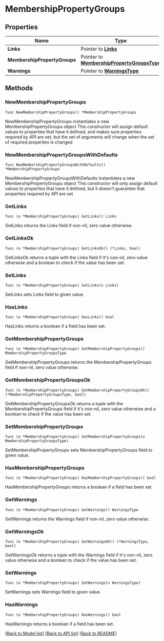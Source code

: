# MembershipPropertyGroups

## Properties

Name | Type | Description | Notes
------------ | ------------- | ------------- | -------------
**Links** | Pointer to [**Links**](Links.md) |  | [optional] 
**MembershipPropertyGroups** | Pointer to [**MembershipPropertyGroupsType**](MembershipPropertyGroupsType.md) |  | [optional] 
**Warnings** | Pointer to [**WarningsType**](WarningsType.md) |  | [optional] 

## Methods

### NewMembershipPropertyGroups

`func NewMembershipPropertyGroups() *MembershipPropertyGroups`

NewMembershipPropertyGroups instantiates a new MembershipPropertyGroups object
This constructor will assign default values to properties that have it defined,
and makes sure properties required by API are set, but the set of arguments
will change when the set of required properties is changed

### NewMembershipPropertyGroupsWithDefaults

`func NewMembershipPropertyGroupsWithDefaults() *MembershipPropertyGroups`

NewMembershipPropertyGroupsWithDefaults instantiates a new MembershipPropertyGroups object
This constructor will only assign default values to properties that have it defined,
but it doesn't guarantee that properties required by API are set

### GetLinks

`func (o *MembershipPropertyGroups) GetLinks() Links`

GetLinks returns the Links field if non-nil, zero value otherwise.

### GetLinksOk

`func (o *MembershipPropertyGroups) GetLinksOk() (*Links, bool)`

GetLinksOk returns a tuple with the Links field if it's non-nil, zero value otherwise
and a boolean to check if the value has been set.

### SetLinks

`func (o *MembershipPropertyGroups) SetLinks(v Links)`

SetLinks sets Links field to given value.

### HasLinks

`func (o *MembershipPropertyGroups) HasLinks() bool`

HasLinks returns a boolean if a field has been set.

### GetMembershipPropertyGroups

`func (o *MembershipPropertyGroups) GetMembershipPropertyGroups() MembershipPropertyGroupsType`

GetMembershipPropertyGroups returns the MembershipPropertyGroups field if non-nil, zero value otherwise.

### GetMembershipPropertyGroupsOk

`func (o *MembershipPropertyGroups) GetMembershipPropertyGroupsOk() (*MembershipPropertyGroupsType, bool)`

GetMembershipPropertyGroupsOk returns a tuple with the MembershipPropertyGroups field if it's non-nil, zero value otherwise
and a boolean to check if the value has been set.

### SetMembershipPropertyGroups

`func (o *MembershipPropertyGroups) SetMembershipPropertyGroups(v MembershipPropertyGroupsType)`

SetMembershipPropertyGroups sets MembershipPropertyGroups field to given value.

### HasMembershipPropertyGroups

`func (o *MembershipPropertyGroups) HasMembershipPropertyGroups() bool`

HasMembershipPropertyGroups returns a boolean if a field has been set.

### GetWarnings

`func (o *MembershipPropertyGroups) GetWarnings() WarningsType`

GetWarnings returns the Warnings field if non-nil, zero value otherwise.

### GetWarningsOk

`func (o *MembershipPropertyGroups) GetWarningsOk() (*WarningsType, bool)`

GetWarningsOk returns a tuple with the Warnings field if it's non-nil, zero value otherwise
and a boolean to check if the value has been set.

### SetWarnings

`func (o *MembershipPropertyGroups) SetWarnings(v WarningsType)`

SetWarnings sets Warnings field to given value.

### HasWarnings

`func (o *MembershipPropertyGroups) HasWarnings() bool`

HasWarnings returns a boolean if a field has been set.


[[Back to Model list]](../README.md#documentation-for-models) [[Back to API list]](../README.md#documentation-for-api-endpoints) [[Back to README]](../README.md)


